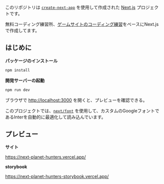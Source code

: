 このリポジトリは [`create-next-app`](https://github.com/vercel/next.js/tree/canary/packages/create-next-app) を使用して作成された [Next.js](https://nextjs.org/) プロジェクトです。

無料コーディング練習所、[ゲームサイトのコーディング練習](https://webdesigner-go.com/coding-practice/intermediate-03/)をベースにNext.jsで作成してます。

## はじめに

**パッケージのインストール**

```bash
npm install
```

**開発サーバーの起動**

```bash
npm run dev
```

ブラウザで [http://localhost:3000](http://localhost:3000) を開くと、プレビューを確認できる。

このプロジェクトでは、[`next/font`](https://nextjs.org/docs/basic-features/font-optimization) を使用して、カスタムのGoogleフォントであるInterを自動的に最適化して読み込んでいます。

## プレビュー

**サイト**

https://next-planet-hunters.vercel.app/

**storybook**

https://next-planet-hunters-storybook.vercel.app/